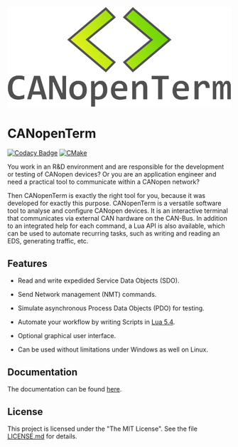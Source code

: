 [![CANopenTerm](https://raw.githubusercontent.com/CANopenTerm/CANopenTerm/main/media/logo.svg)](https://raw.githubusercontent.com/CANopenTerm/CANopenTerm/main/media/logo.svg?raw=true "CANopenTerm")

# CANopenTerm

[![Codacy Badge](https://app.codacy.com/project/badge/Grade/d0b16a90be6d4a59beafcabd727b2a2f)](https://www.codacy.com/gh/CANopenTerm/CANopenTerm/dashboard?utm_source=github.com&amp;utm_medium=referral&amp;utm_content=CANopenTerm/CANopenTerm&amp;utm_campaign=Badge_Grade)
[![CMake](https://github.com/CANopenTerm/CANopenTerm/actions/workflows/cmake.yml/badge.svg)](https://github.com/mupfdev/CANopenTerm/actions/workflows/cmake.yml)

You work in an R&D environment and are responsible for the development
or testing of CANopen devices? Or you are an application engineer and
need a practical tool to communicate within a CANopen network?

Then CANopenTerm is exactly the right tool for you, because it was
developed for exactly this purpose.  CANopenTerm is a versatile software
tool to analyse and configure CANopen devices.  It is an interactive
terminal that communicates via external CAN hardware on the CAN-Bus.  In
addition to an integrated help for each command, a Lua API is also
available, which can be used to automate recurring tasks, such as
writing and reading an EDS, generating traffic, etc.

## Features

- Read and write expedided Service Data Objects (SDO).

- Send Network management (NMT) commands.

- Simulate asynchronous Process Data Objects (PDO) for testing.

- Automate your workflow by writing Scripts in [Lua
  5.4](https://www.lua.org/manual/5.4/).

- Optional graphical user interface.

- Can be used without limitations under Windows as well on Linux.

## Documentation

The documentation can be found [here](https://canopenterm.github.io).

## License

This project is licensed under the "The MIT License".  See the file
[LICENSE.md](LICENSE.md) for details.
